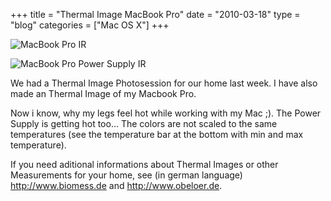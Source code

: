 +++
title = "Thermal Image MacBook Pro"
date  = "2010-03-18"
type = "blog"
categories = ["Mac OS X"]
+++

![MacBook Pro IR](files/2010/03/18/MacBookProIR.jpg)

![MacBook Pro Power Supply IR](files/2010/03/18/MacPowerSupplyIR.jpg)

We had a Thermal Image Photosession for our home last week. I have also made an Thermal Image of my Macbook Pro.

Now i know, why my legs feel hot while working with my Mac ;). The Power Supply is getting hot too... The colors are not scaled to the same temperatures
(see the temperature bar at the bottom with min and max temperature).

If you need aditional informations about Thermal Images or other Measurements for your home, see (in german language) <http://www.biomess.de> and <http://www.obeloer.de>.
